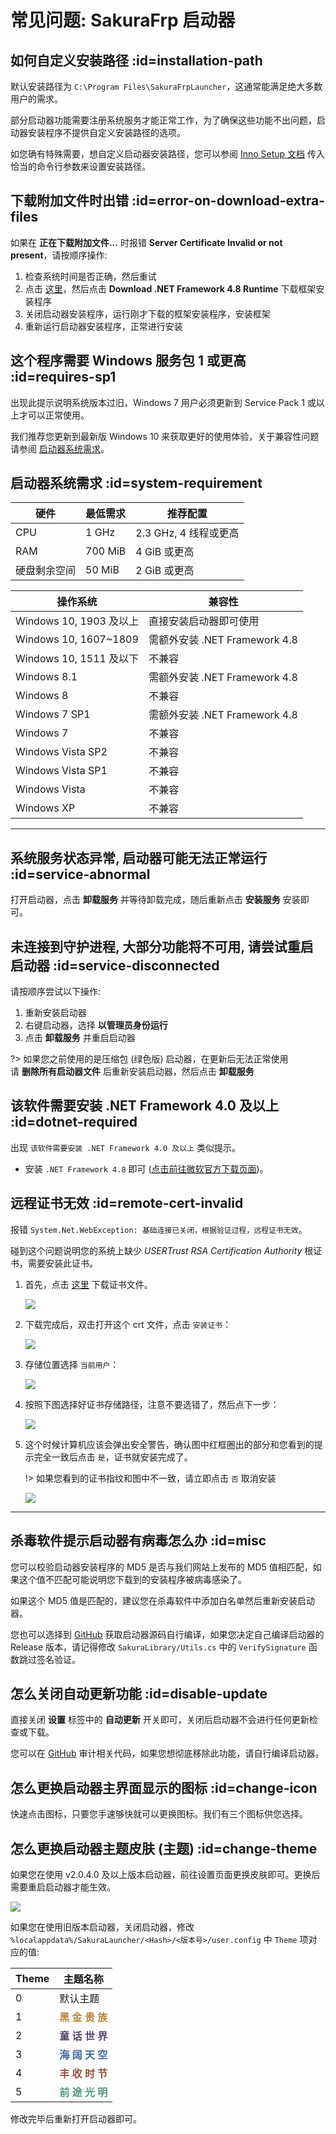 # 常见问题: SakuraFrp 启动器

## 如何自定义安装路径 :id=installation-path

默认安装路径为 `C:\Program Files\SakuraFrpLauncher`，这通常能满足绝大多数用户的需求。

部分启动器功能需要注册系统服务才能正常工作，为了确保这些功能不出问题，启动器安装程序不提供自定义安装路径的选项。

如您确有特殊需要，想自定义启动器安装路径，您可以参阅 [Inno Setup 文档](https://jrsoftware.org/ishelp/index.php?topic=setupcmdline ':target=_blank') 传入恰当的命令行参数来设置安装路径。

## 下载附加文件时出错 :id=error-on-download-extra-files

如果在 **正在下载附加文件...** 时报错 **Server Certificate Invalid or not present**，请按顺序操作:

1. 检查系统时间是否正确，然后重试
1. 点击 [这里](https://dotnet.microsoft.com/download/dotnet-framework/net48 ':target=_blank')，然后点击 **Download .NET Framework 4.8 Runtime** 下载框架安装程序
1. 关闭启动器安装程序，运行刚才下载的框架安装程序，安装框架
1. 重新运行启动器安装程序，正常进行安装

## 这个程序需要 Windows 服务包 1 或更高 :id=requires-sp1

出现此提示说明系统版本过旧，Windows 7 用户必须更新到 Service Pack 1 或以上才可以正常使用。

我们推荐您更新到最新版 Windows 10 来获取更好的使用体验，关于兼容性问题请参阅 [启动器系统需求](#system-requirement)。

## 启动器系统需求 :id=system-requirement

| 硬件 | 最低需求 | 推荐配置 |
| --- | --- | --- |
| CPU | 1 GHz | 2.3 GHz, 4 线程或更高 |
| RAM | 700 MiB | 4 GiB 或更高 |
| 硬盘剩余空间 | 50 MiB | 2 GiB 或更高 |

| 操作系统 | 兼容性 |
| --- | --- |
| Windows 10, 1903 及以上 | 直接安装启动器即可使用 |
| Windows 10, 1607~1809 | 需额外安装 .NET Framework 4.8 |
| Windows 10, 1511 及以下 | 不兼容 |
| Windows 8.1 | 需额外安装 .NET Framework 4.8 |
| Windows 8 | 不兼容 |
| Windows 7 SP1 | 需额外安装 .NET Framework 4.8 |
| Windows 7 | 不兼容 |
| Windows Vista SP2 | 不兼容 |
| Windows Vista SP1 | 不兼容 |
| Windows Vista | 不兼容 |
| Windows XP | 不兼容 |

---

## 系统服务状态异常, 启动器可能无法正常运行 :id=service-abnormal

打开启动器，点击 **卸载服务** 并等待卸载完成，随后重新点击 **安装服务** 安装即可。

## 未连接到守护进程, 大部分功能将不可用, 请尝试重启启动器 :id=service-disconnected

请按顺序尝试以下操作:

1. 重新安装启动器
1. 右键启动器，选择 **以管理员身份运行**
1. 点击 **卸载服务** 并重启启动器

?> 如果您之前使用的是压缩包 (绿色版) 启动器，在更新后无法正常使用  
请 **删除所有启动器文件** 后重新安装启动器，然后点击 **卸载服务**

## 该软件需要安装 .NET Framework 4.0 及以上 :id=dotnet-required

出现 `该软件需要安装 .NET Framework 4.0 及以上` 类似提示。

- 安装 `.NET Framework 4.8` 即可 ([点击前往微软官方下载页面](https://dotnet.microsoft.com/download/dotnet-framework/net48 ':target=_blank'))。

## 远程证书无效 :id=remote-cert-invalid

报错 `System.Net.WebException: 基础连接已关闭，根据验证过程，远程证书无效`。

碰到这个问题说明您的系统上缺少 *USERTrust RSA Certification Authority* 根证书，需要安装此证书。

1. 首先，点击 [这里](https://crt.sh/?d=1199354 ':target=_blank') 下载证书文件。

   ![](_images/launcher-cert-0.png)

2. 下载完成后，双击打开这个 crt 文件，点击 `安装证书`：

   ![](_images/launcher-cert-1.png)

3. 存储位置选择 `当前用户`：

   ![](_images/launcher-cert-2.png)

4. 按照下图选择好证书存储路径，注意不要选错了，然后点下一步：

   ![](_images/launcher-cert-3.png)

5. 这个时候计算机应该会弹出安全警告，确认图中红框圈出的部分和您看到的提示完全一致后点击 `是`，证书就安装完成了。

   !> 如果您看到的证书指纹和图中不一致，请立即点击 `否` 取消安装

   ![](_images/launcher-cert-4.png)

---

## 杀毒软件提示启动器有病毒怎么办 :id=misc

您可以校验启动器安装程序的 MD5 是否与我们网站上发布的 MD5 值相匹配，如果这个值不匹配可能说明您下载到的安装程序被病毒感染了。

如果这个 MD5 值是匹配的，建议您在杀毒软件中添加白名单然后重新安装启动器。

您也可以选择到 [GitHub](https://github.com/natfrp/SakuraFrpLauncher ':target=_blank') 获取启动器源码自行编译，如果您决定自己编译启动器的 Release 版本，请记得修改 `SakuraLibrary/Utils.cs` 中的 `VerifySignature` 函数跳过签名验证。

## 怎么关闭自动更新功能 :id=disable-update

直接关闭 **设置** 标签中的 **自动更新** 开关即可，关闭后启动器不会进行任何更新检查或下载。

您可以在 [GitHub](https://github.com/natfrp/SakuraFrpLauncher/blob/master/SakuraFrpService/Manager/UpdateManager.cs ':target=_blank') 审计相关代码，如果您想彻底移除此功能，请自行编译启动器。

## 怎么更换启动器主界面显示的图标 :id=change-icon

快速点击图标，只要您手速够快就可以更换图标。我们有三个图标供您选择。

## 怎么更换启动器主题皮肤 (主题) :id=change-theme

如果您在使用 v2.0.4.0 及以上版本启动器，前往设置页面更换皮肤即可。更换后需要重启启动器才能生效。

![](_images/launcher-theme.png)

如果您在使用旧版本启动器，关闭启动器，修改 `%localappdata%/SakuraLauncher/<Hash>/<版本号>/user.config` 中 `Theme` 项对应的值:

| Theme | 主题名称 |
| --- | --- |
| 0 | 默认主题 |
| 1 | <b style="color: #be853d">黑 金 贵 族</b> |
| 2 | <b style="color: #584572">童 话 世 界</b> |
| 3 | <b style="color: #3f689e">海 阔 天 空</b> |
| 4 | <b style="color: #92513d">丰 收 时 节</b> |
| 5 | <b style="color: #529a82">前 途 光 明</b> |

修改完毕后重新打开启动器即可。

